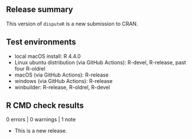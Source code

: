 ## Release summary
This version of `disputeR` is a new submission to CRAN. 

## Test environments
* local macOS install: R 4.4.0
* Linux ubuntu distribution (via GitHub Actions): R-devel, R-release, past four R-oldrel
* macOS (via GitHub Actions): R-release
* windows (via GitHub Actions): R-release
* winbuilder: R-release, R-oldrel, R-devel

## R CMD check results

0 errors | 0 warnings | 1 note

* This is a new release.
